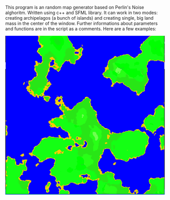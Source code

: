 This program is an random map generator
based on Perlin's Noise alghoritm.
Written using c++ and SFML library.
It can work in two modes: creating archipelagos
(a bunch of islands) and creating single, big
land mass in the center of the window.
Further informations about parameters and
functions are in the script as a comments.
Here are a few examples:

![ScreenShot](/Cpp/SFML/Examples/archipelagos1.PNG)

